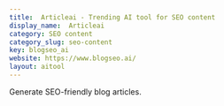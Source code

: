 ```yaml
---
title:  Articleai - Trending AI tool for SEO content
display_name:  Articleai
category: SEO content
category_slug: seo-content
key: blogseo_ai
website: https://www.blogseo.ai/
layout: aitool
---
```


Generate SEO-friendly blog articles.
